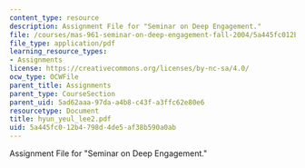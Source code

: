 ```yaml
---
content_type: resource
description: Assignment File for "Seminar on Deep Engagement."
file: /courses/mas-961-seminar-on-deep-engagement-fall-2004/5a445fc012b4798d4de5af38b590a0ab_hyun_yeul_lee2.pdf
file_type: application/pdf
learning_resource_types:
- Assignments
license: https://creativecommons.org/licenses/by-nc-sa/4.0/
ocw_type: OCWFile
parent_title: Assignments
parent_type: CourseSection
parent_uid: 5ad62aaa-97da-a4b8-c43f-a3ffc62e80e6
resourcetype: Document
title: hyun_yeul_lee2.pdf
uid: 5a445fc0-12b4-798d-4de5-af38b590a0ab
---
```

Assignment File for "Seminar on Deep Engagement."